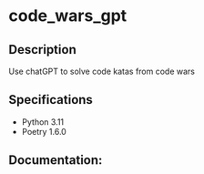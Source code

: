 code_wars_gpt
===========================

## Description
Use chatGPT to solve code katas from code wars

## Specifications
* Python 3.11
* Poetry 1.6.0

## Documentation: